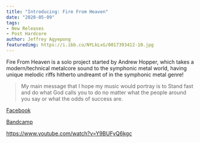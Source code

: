 ```yaml
---
title: "Introducing: Fire From Heaven"
date: "2020-05-09"
tags:
- New Releases
- Post Hardcore
author: Jeffrey Agyepong
featuredimg: https://i.ibb.co/NYLkLxG/0017393412-10.jpg
---
```


Fire From Heaven is a solo project started by Andrew Hopper, which takes a modern/technical metalcore sound to the symphonic metal world, having unique melodic riffs hitherto undreamt of in the symphonic metal genre!

> My main message that I hope my music would portray is to Stand fast and do what God calls you to do no matter what the people around you say or what the odds of success are. 


 [Facebook](https://web.facebook.com/ffhfirefromheaven)

 [Bandcamp](https://firefromheavenmetal.bandcamp.com/)

 https://www.youtube.com/watch?v=Y9BUFyQ6kgc

 
